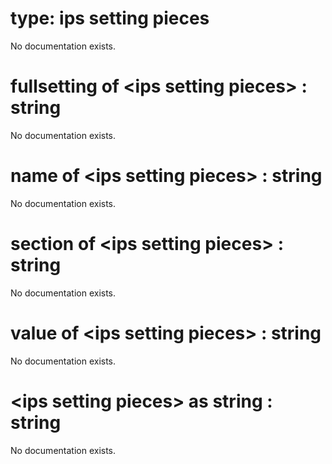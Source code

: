 # type: ips setting pieces

No documentation exists.

# fullsetting of &lt;ips setting pieces&gt; : string

No documentation exists.

# name of &lt;ips setting pieces&gt; : string

No documentation exists.

# section of &lt;ips setting pieces&gt; : string

No documentation exists.

# value of &lt;ips setting pieces&gt; : string

No documentation exists.

# &lt;ips setting pieces&gt; as string : string

No documentation exists.

